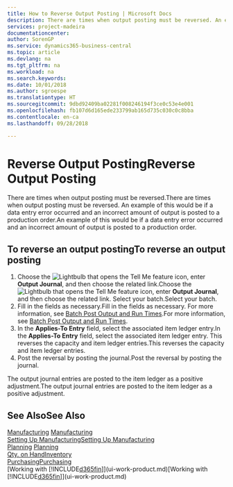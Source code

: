 ```yaml
---
title: How to Reverse Output Posting | Microsoft Docs
description: There are times when output posting must be reversed. An example of this would be if a data entry error occurred and an incorrect amount of output is posted to a production order.
services: project-madeira
documentationcenter: 
author: SorenGP
ms.service: dynamics365-business-central
ms.topic: article
ms.devlang: na
ms.tgt_pltfrm: na
ms.workload: na
ms.search.keywords: 
ms.date: 10/01/2018
ms.author: sgroespe
ms.translationtype: HT
ms.sourcegitcommit: 9dbd92409ba02281f008246194f3ce0c53e4e001
ms.openlocfilehash: fb107d6d165ede233799ab165d735c030c0c8bba
ms.contentlocale: en-ca
ms.lasthandoff: 09/28/2018

---
```

# <a name="reverse-output-posting"></a><span data-ttu-id="3e7fa-104">Reverse Output Posting</span><span class="sxs-lookup"><span data-stu-id="3e7fa-104">Reverse Output Posting</span></span>
<span data-ttu-id="3e7fa-105">There are times when output posting must be reversed.</span><span class="sxs-lookup"><span data-stu-id="3e7fa-105">There are times when output posting must be reversed.</span></span> <span data-ttu-id="3e7fa-106">An example of this would be if a data entry error occurred and an incorrect amount of output is posted to a production order.</span><span class="sxs-lookup"><span data-stu-id="3e7fa-106">An example of this would be if a data entry error occurred and an incorrect amount of output is posted to a production order.</span></span>  

## <a name="to-reverse-an-output-posting"></a><span data-ttu-id="3e7fa-107">To reverse an output posting</span><span class="sxs-lookup"><span data-stu-id="3e7fa-107">To reverse an output posting</span></span>  
1.  <span data-ttu-id="3e7fa-108">Choose the ![Lightbulb that opens the Tell Me feature](media/ui-search/search_small.png "Tell me what you want to do") icon, enter **Output Journal**, and then choose the related link.</span><span class="sxs-lookup"><span data-stu-id="3e7fa-108">Choose the ![Lightbulb that opens the Tell Me feature](media/ui-search/search_small.png "Tell me what you want to do") icon, enter **Output Journal**, and then choose the related link.</span></span> <span data-ttu-id="3e7fa-109">Select your batch.</span><span class="sxs-lookup"><span data-stu-id="3e7fa-109">Select your batch.</span></span>  
2. <span data-ttu-id="3e7fa-110">Fill in the fields as necessary.</span><span class="sxs-lookup"><span data-stu-id="3e7fa-110">Fill in the fields as necessary.</span></span> <span data-ttu-id="3e7fa-111">For more information, see [Batch Post Output and Run Times](production-how-to-post-output-quantity.md).</span><span class="sxs-lookup"><span data-stu-id="3e7fa-111">For more information, see [Batch Post Output and Run Times](production-how-to-post-output-quantity.md).</span></span>
3.  <span data-ttu-id="3e7fa-112">In the **Applies-To Entry** field, select the associated item ledger entry.</span><span class="sxs-lookup"><span data-stu-id="3e7fa-112">In the **Applies-To Entry** field, select the associated item ledger entry.</span></span> <span data-ttu-id="3e7fa-113">This reverses the capacity and item ledger entries.</span><span class="sxs-lookup"><span data-stu-id="3e7fa-113">This reverses the capacity and item ledger entries.</span></span>  
4. <span data-ttu-id="3e7fa-114">Post the reversal by posting the journal.</span><span class="sxs-lookup"><span data-stu-id="3e7fa-114">Post the reversal by posting the journal.</span></span>  

<span data-ttu-id="3e7fa-115">The output journal entries are posted to the item ledger as a positive adjustment.</span><span class="sxs-lookup"><span data-stu-id="3e7fa-115">The output journal entries are posted to the item ledger as a positive adjustment.</span></span>  

## <a name="see-also"></a><span data-ttu-id="3e7fa-116">See Also</span><span class="sxs-lookup"><span data-stu-id="3e7fa-116">See Also</span></span>  
 <span data-ttu-id="3e7fa-117">[Manufacturing](production-manage-manufacturing.md)  </span><span class="sxs-lookup"><span data-stu-id="3e7fa-117">[Manufacturing](production-manage-manufacturing.md)  </span></span>  
 [<span data-ttu-id="3e7fa-118">Setting Up Manufacturing</span><span class="sxs-lookup"><span data-stu-id="3e7fa-118">Setting Up Manufacturing</span></span>](production-configure-production-processes.md)  
 <span data-ttu-id="3e7fa-119">[Planning](production-planning.md)    </span><span class="sxs-lookup"><span data-stu-id="3e7fa-119">[Planning](production-planning.md)    </span></span>  
 [<span data-ttu-id="3e7fa-120">Qty. on Hand</span><span class="sxs-lookup"><span data-stu-id="3e7fa-120">Inventory</span></span>](inventory-manage-inventory.md)  
 [<span data-ttu-id="3e7fa-121">Purchasing</span><span class="sxs-lookup"><span data-stu-id="3e7fa-121">Purchasing</span></span>](purchasing-manage-purchasing.md)  
 <span data-ttu-id="3e7fa-122">[Working with [!INCLUDE[d365fin](includes/d365fin_md.md)]](ui-work-product.md)</span><span class="sxs-lookup"><span data-stu-id="3e7fa-122">[Working with [!INCLUDE[d365fin](includes/d365fin_md.md)]](ui-work-product.md)</span></span>  

